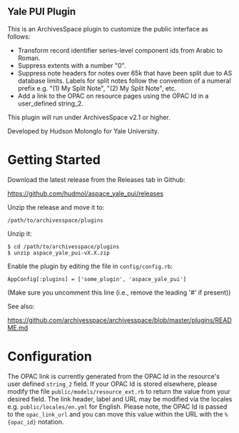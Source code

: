 Yale PUI Plugin
------------------------------

This is an ArchivesSpace plugin to customize the public interface as follows:
* Transform record identifier series-level component ids from Arabic to Roman.
* Suppress extents with a number "0".
* Suppress note headers for notes over 65k that have been split due to AS
database limits.  Labels for split notes follow the convention of a numeral
prefix e.g. "(1) My Split Note", "(2) My Split Note", etc.
* Add a link to the OPAC on resource pages using the OPAC Id in a user_defined
string_2.


This plugin will run under ArchivesSpace v2.1 or higher.

Developed by Hudson Molonglo for Yale University.

# Getting Started

Download the latest release from the Releases tab in Github:

  https://github.com/hudmol/aspace_yale_pui/releases

Unzip the release and move it to:

    /path/to/archivesspace/plugins

Unzip it:

    $ cd /path/to/archivesspace/plugins
    $ unzip aspace_yale_pui-vX.X.zip

Enable the plugin by editing the file in `config/config.rb`:

    AppConfig[:plugins] = ['some_plugin', 'aspace_yale_pui']

(Make sure you uncomment this line (i.e., remove the leading '#' if present))

See also:

  https://github.com/archivesspace/archivesspace/blob/master/plugins/README.md

# Configuration

The OPAC link is currently generated from the OPAC Id in the resource's user
defined `string_2` field.  If your OPAC Id is stored elsewhere, please modify
the file `public/models/resource_ext.rb` to return the value from your desired
field.  The link header, label and URL may be modified via the locales
e.g. `public/locales/en.yml` for English.  Please note, the OPAC Id is passed
to the `opac_link_url` and you can move this value within the URL with the
`%{opac_id}` notation.

